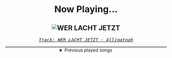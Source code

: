 <div align="center"> 
<h1>Now Playing...</h1>

![WER LACHT JETZT](https://i.scdn.co/image/ab67616d00001e02f969abb74abd83651f614408)
--
_<samp><a href="https://open.spotify.com/track/0dyT15sEcPxxtgf9S9C5Fr">Track: WER LACHT JETZT - Alligatoah</a></samp>_

<div style="border: 1px #4B5054 solid"></div>
<details>
  <summary>
    Previous played songs
  </summary>
  <table>
    <thead>
      <tr>
        <th>
          Artist
        </th>
        <th>
          Song
        </th>
        <th>
          Link
        </th>
      </tr>
    </thead>
    <tbody>
      <tr><td>Alligatoah</td><td>WER LACHT JETZT</td><td><a href="https://open.spotify.com/track/0dyT15sEcPxxtgf9S9C5Fr">https://open.spotify.com/track/0dyT15sEcPxxtgf9S9C5Fr</a></td></tr><tr><td>Alligatoah</td><td>WEISSE ZÄHNE (feat. Bausa)</td><td><a href="https://open.spotify.com/track/1W7Koy86neNE20mZ9QNiWB">https://open.spotify.com/track/1W7Koy86neNE20mZ9QNiWB</a></td></tr><tr><td>Alligatoah</td><td>NIEMAND</td><td><a href="https://open.spotify.com/track/5j4BcMDEEDRhINnD1JSGNb">https://open.spotify.com/track/5j4BcMDEEDRhINnD1JSGNb</a></td></tr><tr><td>Alligatoah</td><td>ICH FÜHLE DICH</td><td><a href="https://open.spotify.com/track/6MGzZll101UhxKzPUuyJce">https://open.spotify.com/track/6MGzZll101UhxKzPUuyJce</a></td></tr><tr><td>Alligatoah</td><td>DAYLIGHT</td><td><a href="https://open.spotify.com/track/4u4P119zVAy56WJiVdYDkC">https://open.spotify.com/track/4u4P119zVAy56WJiVdYDkC</a></td></tr><tr><td>Alligatoah</td><td>PARTNER IN CRIME (feat. Tarek K.I.Z)</td><td><a href="https://open.spotify.com/track/7eazY5TweZmn1Wu385sTgB">https://open.spotify.com/track/7eazY5TweZmn1Wu385sTgB</a></td></tr><tr><td>Alligatoah</td><td>ICH ICH ICH</td><td><a href="https://open.spotify.com/track/3PhyvLmi8i4ESi628ka9HA">https://open.spotify.com/track/3PhyvLmi8i4ESi628ka9HA</a></td></tr><tr><td>Alligatoah</td><td>ES KRATZT</td><td><a href="https://open.spotify.com/track/4gy7M37l97HXA3KcpdJmN3">https://open.spotify.com/track/4gy7M37l97HXA3KcpdJmN3</a></td></tr><tr><td>Alligatoah</td><td>KÜSSEN</td><td><a href="https://open.spotify.com/track/2coqomurCgxfNA9lqrlxOI">https://open.spotify.com/track/2coqomurCgxfNA9lqrlxOI</a></td></tr><tr><td>Alligatoah</td><td>MENSCHLICHES VERSAGEN (feat. Guano Apes)</td><td><a href="https://open.spotify.com/track/7cSq9K6j4HNG3Ei4iPUR6l">https://open.spotify.com/track/7cSq9K6j4HNG3Ei4iPUR6l</a></td></tr><tr><td>Alligatoah</td><td>SCHEISSDRECK</td><td><a href="https://open.spotify.com/track/62sajypZ2IldU2ammgGwNu">https://open.spotify.com/track/62sajypZ2IldU2ammgGwNu</a></td></tr><tr><td>Alligatoah</td><td>SO RAUS (feat. Fred Durst)</td><td><a href="https://open.spotify.com/track/1OfzXSPYxtdNRcQ5kh7T5r">https://open.spotify.com/track/1OfzXSPYxtdNRcQ5kh7T5r</a></td></tr><tr><td>Alligatoah</td><td>WER LACHT JETZT</td><td><a href="https://open.spotify.com/track/0dyT15sEcPxxtgf9S9C5Fr">https://open.spotify.com/track/0dyT15sEcPxxtgf9S9C5Fr</a></td></tr><tr><td>Alligatoah</td><td>WEISSE ZÄHNE (feat. Bausa)</td><td><a href="https://open.spotify.com/track/1W7Koy86neNE20mZ9QNiWB">https://open.spotify.com/track/1W7Koy86neNE20mZ9QNiWB</a></td></tr><tr><td>Alligatoah</td><td>NIEMAND</td><td><a href="https://open.spotify.com/track/5j4BcMDEEDRhINnD1JSGNb">https://open.spotify.com/track/5j4BcMDEEDRhINnD1JSGNb</a></td></tr><tr><td>Alligatoah</td><td>ICH FÜHLE DICH</td><td><a href="https://open.spotify.com/track/6MGzZll101UhxKzPUuyJce">https://open.spotify.com/track/6MGzZll101UhxKzPUuyJce</a></td></tr><tr><td>Alligatoah</td><td>DAYLIGHT</td><td><a href="https://open.spotify.com/track/4u4P119zVAy56WJiVdYDkC">https://open.spotify.com/track/4u4P119zVAy56WJiVdYDkC</a></td></tr><tr><td>Alligatoah</td><td>PARTNER IN CRIME (feat. Tarek K.I.Z)</td><td><a href="https://open.spotify.com/track/7eazY5TweZmn1Wu385sTgB">https://open.spotify.com/track/7eazY5TweZmn1Wu385sTgB</a></td></tr><tr><td>Alligatoah</td><td>ICH ICH ICH</td><td><a href="https://open.spotify.com/track/3PhyvLmi8i4ESi628ka9HA">https://open.spotify.com/track/3PhyvLmi8i4ESi628ka9HA</a></td></tr><tr><td>Alligatoah</td><td>ES KRATZT</td><td><a href="https://open.spotify.com/track/4gy7M37l97HXA3KcpdJmN3">https://open.spotify.com/track/4gy7M37l97HXA3KcpdJmN3</a></td></tr>
    </tbody>
  </table>
</details>

</div>
